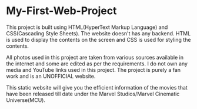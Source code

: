 # My-First-Web-Project

This project is built using HTML(HyperText Markup Language) and CSS(Cascading Style Sheets). The website doesn't has any backend. HTML is used to display the contents on the screen and CSS is used for styling the contents.

All photos used in this project are taken from various sources available in the internet and some are edited as per the requirements. I do not own any media and YouTube links used in this project. The project is purely a fan work and is an UNOFFICIAL website.

This static website will give you the efficient information of the movies that have been released till date under the Marvel Studios/Marvel Cinematic Universe(MCU).
